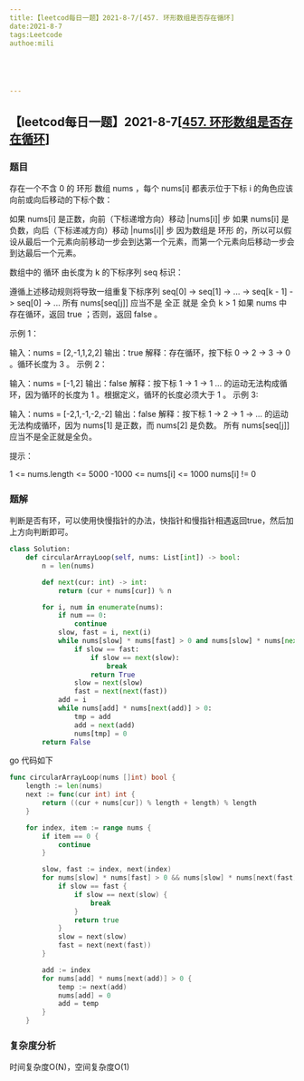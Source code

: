 ```yaml
---
title:【leetcod每日一题】2021-8-7/[457. 环形数组是否存在循环]
date:2021-8-7
tags:Leetcode
authoe:mili





---
```


## 【leetcod每日一题】2021-8-7[[457. 环形数组是否存在循环](https://leetcode-cn.com/problems/circular-array-loop/)]

### 题目

存在一个不含 0 的 环形 数组 nums ，每个 nums[i] 都表示位于下标 i 的角色应该向前或向后移动的下标个数：

如果 nums[i] 是正数，向前（下标递增方向）移动 |nums[i]| 步
如果 nums[i] 是负数，向后（下标递减方向）移动 |nums[i]| 步
因为数组是 环形 的，所以可以假设从最后一个元素向前移动一步会到达第一个元素，而第一个元素向后移动一步会到达最后一个元素。

数组中的 循环 由长度为 k 的下标序列 seq 标识：

遵循上述移动规则将导致一组重复下标序列 seq[0] -> seq[1] -> ... -> seq[k - 1] -> seq[0] -> ...
所有 nums[seq[j]] 应当不是 全正 就是 全负
k > 1
如果 nums 中存在循环，返回 true ；否则，返回 false 。

 

示例 1：

输入：nums = [2,-1,1,2,2]
输出：true
解释：存在循环，按下标 0 -> 2 -> 3 -> 0 。循环长度为 3 。
示例 2：

输入：nums = [-1,2]
输出：false
解释：按下标 1 -> 1 -> 1 ... 的运动无法构成循环，因为循环的长度为 1 。根据定义，循环的长度必须大于 1 。
示例 3:

输入：nums = [-2,1,-1,-2,-2]
输出：false
解释：按下标 1 -> 2 -> 1 -> ... 的运动无法构成循环，因为 nums[1] 是正数，而 nums[2] 是负数。
所有 nums[seq[j]] 应当不是全正就是全负。


提示：

1 <= nums.length <= 5000
-1000 <= nums[i] <= 1000
nums[i] != 0



### 题解

判断是否有环，可以使用快慢指针的办法，快指针和慢指针相遇返回true，然后加上方向判断即可。

```python
class Solution:
    def circularArrayLoop(self, nums: List[int]) -> bool:
        n = len(nums)

        def next(cur: int) -> int:
            return (cur + nums[cur]) % n  

        for i, num in enumerate(nums):
            if num == 0:
                continue
            slow, fast = i, next(i)
            while nums[slow] * nums[fast] > 0 and nums[slow] * nums[next(fast)] > 0:
                if slow == fast:
                    if slow == next(slow):
                        break
                    return True
                slow = next(slow)
                fast = next(next(fast))
            add = i
            while nums[add] * nums[next(add)] > 0:
                tmp = add
                add = next(add)
                nums[tmp] = 0
        return False
```

go 代码如下

```go
func circularArrayLoop(nums []int) bool {
    length := len(nums)
    next := func(cur int) int {
        return ((cur + nums[cur]) % length + length) % length
    }

    for index, item := range nums {
        if item == 0 {
            continue
        }

        slow, fast := index, next(index)
        for nums[slow] * nums[fast] > 0 && nums[slow] * nums[next(fast)] > 0 {
            if slow == fast {
                if slow == next(slow) {
                    break
                }
                return true
            }
            slow = next(slow)
            fast = next(next(fast))
        }

        add := index
        for nums[add] * nums[next(add)] > 0 {
            temp := next(add)
            nums[add] = 0
            add = temp
        }
    }
```



### 复杂度分析

时间复杂度O(N)，空间复杂度O(1)